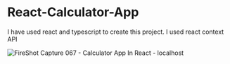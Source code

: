 # React-Calculator-App
I have used react and typescript to create this project. I used react context API


![FireShot Capture 067 - Calculator App In React - localhost](https://github.com/elyasabdullah/React-Calculator-App/assets/99258943/8bc89d0c-a42f-4144-b437-c34887089552)
